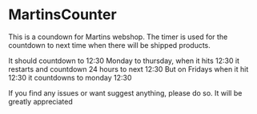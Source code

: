# MartinsCounter

This is a coundown for Martins webshop. The timer is used for the countdown to next time when there will be shipped products.

It should countdown to 12:30
Monday to thursday, when it hits 12:30 it restarts and countdown 24 hours to next 12:30
But on Fridays when it hit 12:30 it countdowns to monday 12:30

If you find any issues or want suggest anything, please do so. It will be greatly appreciated
